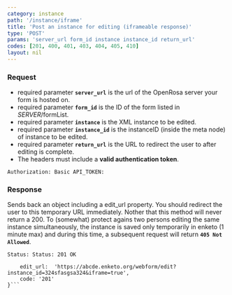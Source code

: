 ```yaml
---
category: instance
path: '/instance/iframe'
title: 'Post an instance for editing (iframeable response)'
type: 'POST'
params: 'server_url form_id instance instance_id return_url'
codes: [201, 400, 401, 403, 404, 405, 410]
layout: nil
---
```


### Request

* required parameter **`server_url`** is the url of the OpenRosa server your form is hosted on.
* required parameter **`form_id`** is the ID of the form listed in _SERVER_/formList.
* required parameter **`instance`** is the XML instance to be edited.
* required parameter **`instance_id`** is the instanceID (inside the meta node) of instance to be edited.
* required parameter **`return_url`** is the URL to redirect the user to after editing is complete.
* The headers must include a **valid authentication token**.

```Authorization: Basic API_TOKEN:```

### Response

Sends back an object including a edit_url property. You should redirect the user to this temporary URL immediately. Nother that this method will never return a 200. To (somewhat) protect agains two persons editing the same instance simultaneously, the instance is saved only temporarily in enketo (1 minute max) and during this time, a subsequent request will return **`405 Not Allowed`**.

```Status: Status: 201 OK```
```{
    edit_url:  'https://abcde.enketo.org/webform/edit?instance_id=324sfasgsa324&iframe=true',
    code: '201'
}```
